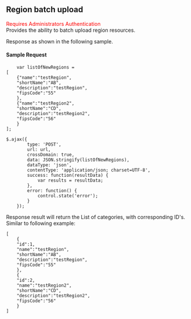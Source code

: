 ## Region batch upload
<span style="color:red">Requires Administrators Authentication</span>    
Provides the ability to batch upload region resources.

Response as shown in the following sample.
#### Sample Request
```
	var listOfNewRegions = 
[
	{"name":"testRegion",
	"shortName":"AB",
	"description":"testRegion",
	"fipsCode":"55"
	},
	{"name":"testRegion2",
	"shortName":"CD",
	"description":"testRegion2",
	"fipsCode":"56"
	}
];

$.ajax({
        type: 'POST',
        url: url,
        crossDomain: true,
        data: JSON.stringify(listOfNewRegions),
        dataType: 'json',
        contentType: 'application/json; charset=UTF-8',
        success: function(resultData) { 
            var results = resultData;
        },
        error: function() {
            control.state('error');
        }
    });
```
Response result will return the List of categories, with corresponding ID's. Similar to following example:

```
[
	{
	"id":1,
	"name":"testRegion",
	"shortName":"AB",
	"description":"testRegion",
	"fipsCode":"55"
	},
	{
	"id":2,
	"name":"testRegion2",
	"shortName":"CD",
	"description":"testRegion2",
	"fipsCode":"56"
	}
]
```